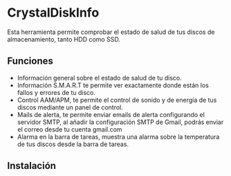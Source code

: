 # CrystalDiskInfo
Esta herramienta permite comprobar el estado de salud de tus discos de almacenamiento, tanto HDD como SSD.

## Funciones
- Información general sobre el estado de salud de tu disco.
- Información S.M.A.R.T te permite ver exactamente donde están los fallos y errores de tu disco.
- Control AAM/APM, te permite el control de sonido y de energía de tus discos mediante un panel de control.
- Mails de alerta, te permite enviar emails de alerta configurando el servidor SMTP, al añadir la configuración SMTP de Gmail, podrás enviar el correo desde tu cuenta gmail.com
- Alarma en la barra de tareas, muestra una alarma sobre la temperatura de tus discos desde la barra de tareas.

## Instalación
